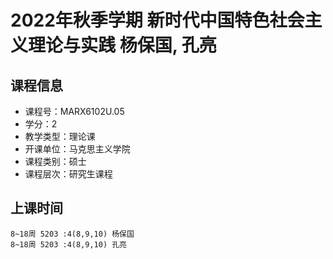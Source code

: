 # 2022年秋季学期 新时代中国特色社会主义理论与实践 杨保国, 孔亮






## 课程信息

- 课程号：MARX6102U.05
- 学分：2
- 教学类型：理论课
- 开课单位：马克思主义学院
- 课程类别：硕士
- 课程层次：研究生课程

## 上课时间

```
8~18周 5203 :4(8,9,10) 杨保国
8~18周 5203 :4(8,9,10) 孔亮
```

